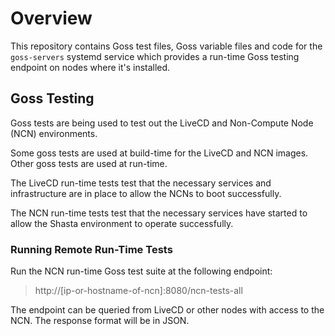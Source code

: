 # Overview

This repository contains Goss test files, Goss variable files and code for the `goss-servers`
systemd service which provides a run-time Goss testing endpoint on nodes where it's
installed.

## Goss Testing

Goss tests are being used to test out the LiveCD and Non-Compute Node (NCN) environments.

Some goss tests are used at build-time for the LiveCD and NCN images. Other goss tests
are used at run-time. 

The LiveCD run-time tests test that the necessary services and infrastructure
are in place to allow the NCNs to boot successfully.

The NCN run-time tests test that the necessary services have started to allow the
Shasta environment to operate successfully.

### Running Remote Run-Time Tests

Run the NCN run-time Goss test suite at the following endpoint:

> http://[ip-or-hostname-of-ncn]:8080/ncn-tests-all

The endpoint can be queried from LiveCD or other nodes with access to the NCN. The response
format will be in JSON.